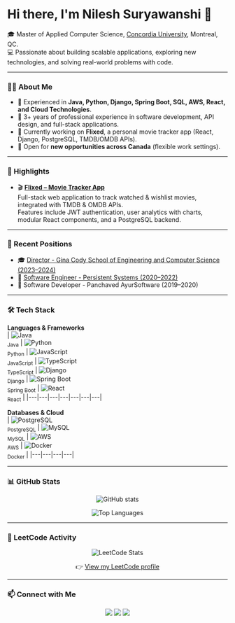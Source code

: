 # Hi there, I'm Nilesh Suryawanshi 👋  

🎓 Master of Applied Computer Science, [Concordia University](https://www.concordia.ca), Montreal, QC.   
💻 Passionate about building scalable applications, exploring new technologies, and solving real-world problems with code.  

---

### 👨‍💻 About Me  
- 🔧 Experienced in **Java, Python, Django, Spring Boot, SQL, AWS, React, and Cloud Technologies**.  
- 🚀 3+ years of professional experience in software development, API design, and full-stack applications.  
- 🌱 Currently working on **Flixed**, a personal movie tracker app (React, Django, PostgreSQL, TMDB/OMDB APIs).  
- 🎯 Open for **new opportunities across Canada** (flexible work settings).  

---

### 🌟 Highlights  
- 🎬 **[Flixed – Movie Tracker App](https://flixed-movie-tracker.pages.dev/)**  
  Full-stack web application to track watched & wishlist movies, integrated with TMDB & OMDB APIs.  
  Features include JWT authentication, user analytics with charts, modular React components, and a PostgreSQL backend.  

---

### 📌 Recent Positions  
- 🎓 [Director - Gina Cody School of Engineering and Computer Science (2023–2024)](https://gsaconcordia.ca)  
- 💼 [Software Engineer - Persistent Systems (2020–2022)](https://www.persistent.com)  
- 💼 Software Developer - Panchaved AyurSoftware (2019–2020)  

---

### 🛠️ Tech Stack  

**Languages & Frameworks**  
| ![Java](https://cdn.jsdelivr.net/gh/devicons/devicon/icons/java/java-original.svg) <br> <sub>Java</sub> | ![Python](https://cdn.jsdelivr.net/gh/devicons/devicon/icons/python/python-original.svg) <br> <sub>Python</sub> | ![JavaScript](https://cdn.jsdelivr.net/gh/devicons/devicon/icons/javascript/javascript-original.svg) <br> <sub>JavaScript</sub> | ![TypeScript](https://cdn.jsdelivr.net/gh/devicons/devicon/icons/typescript/typescript-original.svg) <br> <sub>TypeScript</sub> | ![Django](https://cdn.jsdelivr.net/gh/devicons/devicon/icons/django/django-plain.svg) <br> <sub>Django</sub> | ![Spring Boot](https://cdn.jsdelivr.net/gh/devicons/devicon/icons/spring/spring-original.svg) <br> <sub>Spring Boot</sub> | ![React](https://cdn.jsdelivr.net/gh/devicons/devicon/icons/react/react-original.svg) <br> <sub>React</sub> |
|---|---|---|---|---|---|---|

**Databases & Cloud**  
| ![PostgreSQL](https://cdn.jsdelivr.net/gh/devicons/devicon/icons/postgresql/postgresql-original.svg) <br> <sub>PostgreSQL</sub> | ![MySQL](https://cdn.jsdelivr.net/gh/devicons/devicon/icons/mysql/mysql-original.svg) <br> <sub>MySQL</sub> | ![AWS](https://cdn.jsdelivr.net/gh/devicons/devicon/icons/amazonwebservices/amazonwebservices-original-wordmark.svg) <br> <sub>AWS</sub> | ![Docker](https://cdn.jsdelivr.net/gh/devicons/devicon/icons/docker/docker-original.svg) <br> <sub>Docker</sub> |
|---|---|---|---|

---

### 📊 GitHub Stats  
<p align="center">
  <img src="https://github-readme-stats.vercel.app/api?username=nilesh1168&show_icons=true&theme=radical" alt="GitHub stats" />
</p>  

<p align="center">
  <img src="https://github-readme-stats.vercel.app/api/top-langs/?username=nilesh1168&layout=compact&theme=radical" alt="Top Languages" />
</p>  

---

### 🧩 LeetCode Activity  
<p align="center">
  <img src="https://leetcard.jacoblin.cool/nilesh1168?theme=dark&font=Karma&ext=activity" alt="LeetCode Stats" />
</p>  

<p align="center">
  👉 <a href="https://leetcode.com/nilesh1168/">View my LeetCode profile</a>
</p>  

---

### 📫 Connect with Me  
<p align="center">
  <a href="https://www.linkedin.com/in/nilesh-suryawanshi1168/"><img src="https://img.shields.io/badge/LinkedIn-0A66C2?style=for-the-badge&logo=linkedin&logoColor=white" /></a>
  <a href="https://nilesh-suryawanshi.wiki"><img src="https://img.shields.io/badge/Portfolio-000000?style=for-the-badge&logo=About.me&logoColor=white" /></a>
  <a href="mailto:n.suryawanshi1168@gmail.com"><img src="https://img.shields.io/badge/Email-D14836?style=for-the-badge&logo=gmail&logoColor=white" /></a>
</p>  